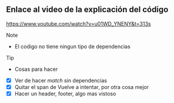 ## Enlace al video de la explicación del código
https://www.youtube.com/watch?v=u01WD_YNENY&t=313s

> [!NOTE]
> - El codigo no tiene ningun tipo de dependencias

> [!TIP]
> - Cosas para hacer
> - [x] Ver de hacer *match* sin dependencias
> - [x] Quitar el span de Vuelve a intentar, por otra cosa mejor
> - [x] Hacer un header, footer, algo mas vistoso